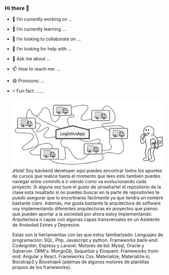 ### Hi there 👋

<!--
**alejandrozeb/alejandrozeb** is a ✨ _special_ ✨ repository because its `README.md` (this file) appears on your GitHub profile.

Here are some ideas to get you started:
-->

- 🔭 I’m currently working on ...
- 🌱 I’m currently learning ...
- 👯 I’m looking to collaborate on ...
- 🤔 I’m looking for help with ...
- 💬 Ask me about ...
- 📫 How to reach me: ...
- 😄 Pronouns: ...
- ⚡ Fun fact: ......

  ![alt text](./img/factory.png)
    ¡Hola! Soy backend developer aquí puedes encontrar todos los apuntes de cursos que realice hasta el momento que lees esto tambien puedes navegar entre commits e ir viendo como va evolucionando cada proyecto.
    Si alguna vez tuve el gusto de ¡enseñarte! el repositorio de la clase esta resaltado si no puedes buscar en la parte de repositories te puedo asegurar que lo encontraras facilmente ya que tendra un nombre bastante claro.
    Además, me gusta bastante la arquitectura de software voy implementando diferentes arquitecturas en proyectos que pienso que pueden aportar a la sociedad por ahora estoy implementando:
    Arquitectura n capas con algunas capas transversales en un Asistente de Ansiedad Estres y Depresion.
     
    Estas son la herramientas con las que estoy familiarizado:
    Lenguajes de programación: SQL, Php, Javascript y python.
    Frameworks back-end: Codeigniter, Express y Laravel.
    Motores de bd: Mysql, Oracle y Sqlserver.
    ORM's: MongoDb, Sequelize y Eloquent.
    Frameworks front-end: Angular y React.
    Frameworks Css: Materialize, Materialize.io, Boostrap3 y Boostrap4 (ademas de algunos motores de plantillas propios de los frameworks).

    